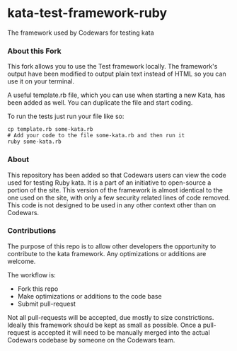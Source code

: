 kata-test-framework-ruby
======================

The framework used by Codewars for testing kata

### About this Fork

This fork allows you to use the Test framework locally. The framework's output
have been modified to output plain text instead of HTML so you can use it on
your terminal.

A useful template.rb file, which you can use when starting a new Kata, has been
added as well. You can duplicate the file and start coding.

To run the tests just run your file like so:

```shell
cp template.rb some-kata.rb
# Add your code to the file some-kata.rb and then run it
ruby some-kata.rb
```

### About
This repository has been added so that Codewars users can view the code used for testing Ruby kata.
It is a part of an initiative to open-source a portion of the site. This version of the framework is almost identical to the
one used on the site, with only a few security related lines of code removed. This code is not designed to be used in any other
context other than on Codewars.

### Contributions
The purpose of this repo is to allow other developers the opportunity to contribute to the kata framework. Any optimizations or additions are welcome.

The workflow is:

- Fork this repo
- Make optimizations or additions to the code base
- Submit pull-request

Not all pull-requests will be accepted, due mostly to size constrictions. Ideally this framework should be kept as small as possible. Once
a pull-request is accepted it will need to be manually merged into the actual Codewars codebase by someone on the Codewars team.

